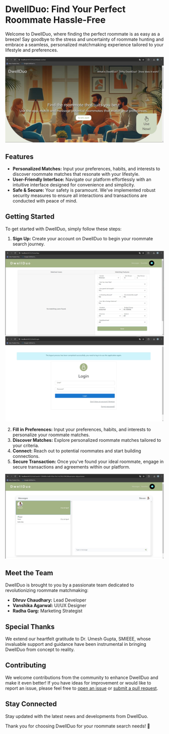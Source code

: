 # DwellDuo: Find Your Perfect Roommate Hassle-Free

Welcome to DwellDuo, where finding the perfect roommate is as easy as a breeze! Say goodbye to the stress and uncertainty of roommate hunting and embrace a seamless, personalized matchmaking experience tailored to your lifestyle and preferences.

![Welcome Image](/vis/a.jpeg)

## Features

- **Personalized Matches:** Input your preferences, habits, and interests to discover roommate matches that resonate with your lifestyle.
- **User-Friendly Interface:** Navigate our platform effortlessly with an intuitive interface designed for convenience and simplicity.
- **Safe & Secure:** Your safety is paramount. We've implemented robust security measures to ensure all interactions and transactions are conducted with peace of mind.

## Getting Started

To get started with DwellDuo, simply follow these steps:

1. **Sign Up:** Create your account on DwellDuo to begin your roommate search journey.

![Registration](/vis/b.jpeg)
![Login](/vis/c.jpeg)

2. **Fill in Preferences:** Input your preferences, habits, and interests to personalize your roommate matches.
3. **Discover Matches:** Explore personalized roommate matches tailored to your criteria.
4. **Connect:** Reach out to potential roommates and start building connections.
5. **Secure Transaction:** Once you've found your ideal roommate, engage in secure transactions and agreements within our platform.

![demo](/vis/d.jpeg)

## Meet the Team

DwellDuo is brought to you by a passionate team dedicated to revolutionizing roommate matchmaking:

- **Dhruv Chaudhary:** Lead Developer
- **Vanshika Agarwal:** UI/UX Designer
- **Radha Garg:** Marketing Strategist

## Special Thanks

We extend our heartfelt gratitude to Dr. Umesh Gupta, SMIEEE, whose invaluable support and guidance have been instrumental in bringing DwellDuo from concept to reality.

## Contributing

We welcome contributions from the community to enhance DwellDuo and make it even better! If you have ideas for improvement or would like to report an issue, please feel free to [open an issue](https://github.com/DwellDuo/DwellDuo/issues) or [submit a pull request](https://github.com/DwellDuo/DwellDuo/pulls).

## Stay Connected

Stay updated with the latest news and developments from DwellDuo.

Thank you for choosing DwellDuo for your roommate search needs! 🚀
